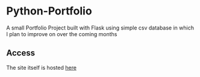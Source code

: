 # Python-Portfolio
A small Portfolio Project built with Flask using simple csv database in which I plan to improve on over the coming months 

## Access 
The site itself is hosted [here](https://wsgsec.pythonanywhere.com/index.html) 